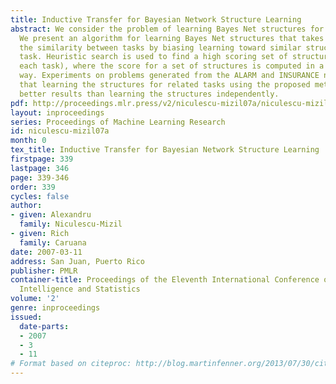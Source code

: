 ```yaml
---
title: Inductive Transfer for Bayesian Network Structure Learning
abstract: We consider the problem of learning Bayes Net structures for related tasks.
  We present an algorithm for learning Bayes Net structures that takes advantage of
  the similarity between tasks by biasing learning toward similar structures for each
  task. Heuristic search is used to find a high scoring set of structures (one for
  each task), where the score for a set of structures is computed in a principled
  way. Experiments on problems generated from the ALARM and INSURANCE networks show
  that learning the structures for related tasks using the proposed method yields
  better results than learning the structures independently.
pdf: http://proceedings.mlr.press/v2/niculescu-mizil07a/niculescu-mizil07a.pdf
layout: inproceedings
series: Proceedings of Machine Learning Research
id: niculescu-mizil07a
month: 0
tex_title: Inductive Transfer for Bayesian Network Structure Learning
firstpage: 339
lastpage: 346
page: 339-346
order: 339
cycles: false
author:
- given: Alexandru
  family: Niculescu-Mizil
- given: Rich
  family: Caruana
date: 2007-03-11
address: San Juan, Puerto Rico
publisher: PMLR
container-title: Proceedings of the Eleventh International Conference on Artificial
  Intelligence and Statistics
volume: '2'
genre: inproceedings
issued:
  date-parts:
  - 2007
  - 3
  - 11
# Format based on citeproc: http://blog.martinfenner.org/2013/07/30/citeproc-yaml-for-bibliographies/
---
```


